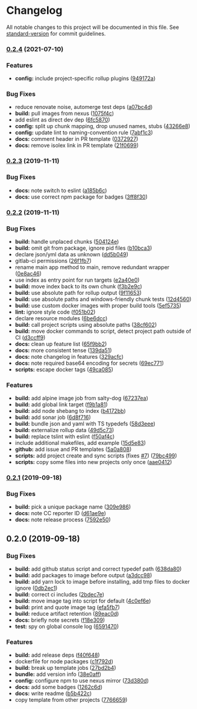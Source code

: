 # Changelog

All notable changes to this project will be documented in this file. See [standard-version](https://github.com/conventional-changelog/standard-version) for commit guidelines.

### [0.2.4](https://github.com/ssube/rollup-template/compare/v0.2.3...v0.2.4) (2021-07-10)


### Features

* **config:** include project-specific rollup plugins ([949172a](https://github.com/ssube/rollup-template/commit/949172ab541fe0bd11f46adaa3d03686db350451))


### Bug Fixes

* reduce renovate noise, automerge test deps ([a07bc4d](https://github.com/ssube/rollup-template/commit/a07bc4d90e064fc8dc0aa3fc795b598fa2d5f3a0))
* **build:** pull images from nexus ([1075f4c](https://github.com/ssube/rollup-template/commit/1075f4cc095cac0719675d4c2afdb5358f3bf302))
* add eslint as direct dev dep ([6fc5870](https://github.com/ssube/rollup-template/commit/6fc5870859a98067f742513a845f13c5e45dbaee))
* **config:** split up chunk mapping, drop unused names, stubs ([43266e8](https://github.com/ssube/rollup-template/commit/43266e88b9aafe076510b7f9cc26f1bc6b3b6f5b))
* **config:** update lint to naming-convention rule ([7abf1c3](https://github.com/ssube/rollup-template/commit/7abf1c39e2d38e155dc565181074fdba8206b9bc))
* **docs:** comment header in PR template ([0372927](https://github.com/ssube/rollup-template/commit/0372927e56bbb64624c1709d4b379d66c72a20f4))
* **docs:** remove isolex link in PR template ([21f0699](https://github.com/ssube/rollup-template/commit/21f069972e82930f77cd9b704be18fb14ba1ac53))

### [0.2.3](https://github.com/ssube/rollup-template/compare/v0.2.2...v0.2.3) (2019-11-11)


### Bug Fixes

* **docs:** note switch to eslint ([a185b6c](https://github.com/ssube/rollup-template/commit/a185b6c))
* **docs:** use correct npm package for badges ([3ff8f30](https://github.com/ssube/rollup-template/commit/3ff8f30))

### [0.2.2](https://github.com/ssube/rollup-template/compare/v0.2.1...v0.2.2) (2019-11-11)


### Bug Fixes

* **build:** handle unplaced chunks ([504124e](https://github.com/ssube/rollup-template/commit/504124e))
* **build:** omit git from package, ignore pid files ([b10bca3](https://github.com/ssube/rollup-template/commit/b10bca3))
* declare json/yml data as unknown ([dd5b049](https://github.com/ssube/rollup-template/commit/dd5b049))
* gitlab-ci permissions ([26f1fb7](https://github.com/ssube/rollup-template/commit/26f1fb7))
* rename main app method to main, remove redundant wrapper ([0e8ac46](https://github.com/ssube/rollup-template/commit/0e8ac46))
* use index as entry point for run targets ([e2a40e0](https://github.com/ssube/rollup-template/commit/e2a40e0))
* **build:** move index back to its own chunk ([f3b2e9c](https://github.com/ssube/rollup-template/commit/f3b2e9c))
* **build:** use absolute path for rollup output ([9f11653](https://github.com/ssube/rollup-template/commit/9f11653))
* **build:** use absolute paths and windows-friendly chunk tests ([12d4560](https://github.com/ssube/rollup-template/commit/12d4560))
* **build:** use custom docker images with proper build tools ([5ef5735](https://github.com/ssube/rollup-template/commit/5ef5735))
* **lint:** ignore style code ([f051b02](https://github.com/ssube/rollup-template/commit/f051b02))
* declare resource modules ([6be6dcc](https://github.com/ssube/rollup-template/commit/6be6dcc))
* **build:** call project scripts using absolute paths ([38cf602](https://github.com/ssube/rollup-template/commit/38cf602))
* **build:** move docker commands to script, detect project path outside of CI ([d3ccff9](https://github.com/ssube/rollup-template/commit/d3ccff9))
* **docs:** clean up feature list ([65f9bb2](https://github.com/ssube/rollup-template/commit/65f9bb2))
* **docs:** more consistent tense ([139da51](https://github.com/ssube/rollup-template/commit/139da51))
* **docs:** note changelog in features ([329acfc](https://github.com/ssube/rollup-template/commit/329acfc))
* **docs:** note required base64 encoding for secrets ([69ec771](https://github.com/ssube/rollup-template/commit/69ec771))
* **scripts:** escape docker tags ([49ca085](https://github.com/ssube/rollup-template/commit/49ca085))


### Features

* **build:** add alpine image job from salty-dog ([67237ea](https://github.com/ssube/rollup-template/commit/67237ea))
* **build:** add global link target ([f9b1a81](https://github.com/ssube/rollup-template/commit/f9b1a81))
* **build:** add node shebang to index ([b4172bb](https://github.com/ssube/rollup-template/commit/b4172bb))
* **build:** add sonar job ([6d8f716](https://github.com/ssube/rollup-template/commit/6d8f716))
* **build:** bundle json and yaml with TS typedefs ([58d3eee](https://github.com/ssube/rollup-template/commit/58d3eee))
* **build:** externalize rollup data ([49d5c73](https://github.com/ssube/rollup-template/commit/49d5c73))
* **build:** replace tslint with eslint ([f50af4c](https://github.com/ssube/rollup-template/commit/f50af4c))
* include additional makefiles, add example ([15d5e83](https://github.com/ssube/rollup-template/commit/15d5e83))
* **github:** add issue and PR templates ([5a0a808](https://github.com/ssube/rollup-template/commit/5a0a808))
* **scripts:** add project create and sync scripts (fixes [#7](https://github.com/ssube/rollup-template/issues/7)) ([79bc499](https://github.com/ssube/rollup-template/commit/79bc499))
* **scripts:** copy some files into new projects only once ([aae0412](https://github.com/ssube/rollup-template/commit/aae0412))

### [0.2.1](https://github.com/ssube/rollup-template/compare/v0.2.0...v0.2.1) (2019-09-18)


### Bug Fixes

* **build:** pick a unique package name ([309e986](https://github.com/ssube/rollup-template/commit/309e986))
* **docs:** note CC reporter ID ([d61ae9e](https://github.com/ssube/rollup-template/commit/d61ae9e))
* **docs:** note release process ([7592e50](https://github.com/ssube/rollup-template/commit/7592e50))

## 0.2.0 (2019-09-18)


### Bug Fixes

* **build:** add github status script and correct typedef path ([638da80](https://github.com/ssube/rollup-template/commit/638da80))
* **build:** add packages to image before output ([a3dcc98](https://github.com/ssube/rollup-template/commit/a3dcc98))
* **build:** add yarn lock to image before installing, add tmp files to docker ignore ([0db2ec1](https://github.com/ssube/rollup-template/commit/0db2ec1))
* **build:** correct ci includes ([2bdec7e](https://github.com/ssube/rollup-template/commit/2bdec7e))
* **build:** move image tag into script for default ([4c0ef6e](https://github.com/ssube/rollup-template/commit/4c0ef6e))
* **build:** print and quote image tag ([efa5fb7](https://github.com/ssube/rollup-template/commit/efa5fb7))
* **build:** reduce artifact retention ([89eac0d](https://github.com/ssube/rollup-template/commit/89eac0d))
* **docs:** briefly note secrets ([f18e309](https://github.com/ssube/rollup-template/commit/f18e309))
* **test:** spy on global console log ([6591470](https://github.com/ssube/rollup-template/commit/6591470))


### Features

* **build:** add release deps ([f40f648](https://github.com/ssube/rollup-template/commit/f40f648))
* dockerfile for node packages ([c1f792d](https://github.com/ssube/rollup-template/commit/c1f792d))
* **build:** break up template jobs ([27bd2b4](https://github.com/ssube/rollup-template/commit/27bd2b4))
* **bundle:** add version info ([38e0aff](https://github.com/ssube/rollup-template/commit/38e0aff))
* **config:** configure npm to use nexus mirror ([73d380d](https://github.com/ssube/rollup-template/commit/73d380d))
* **docs:** add some badges ([1262c6d](https://github.com/ssube/rollup-template/commit/1262c6d))
* **docs:** write readme ([b5b422c](https://github.com/ssube/rollup-template/commit/b5b422c))
* copy template from other projects ([7766659](https://github.com/ssube/rollup-template/commit/7766659))
